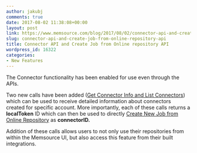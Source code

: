 ```yaml
---
author: jakubj
comments: true
date: 2017-08-02 11:38:08+00:00
layout: post
link: https://www.memsource.com/blog/2017/08/02/connector-api-and-create-job-from-online-repository-api/
slug: connector-api-and-create-job-from-online-repository-api
title: Connector API and Create Job from Online repository API
wordpress_id: 16322
categories:
- New Features
---
```


The Connector functionality has been enabled for use even through the APIs.

Two new calls have been added ([Get Connector Info and List Connectors](https://wiki.memsource.com/wiki/Connector_API_v1)) which can be used to receive detailed information about connectors created for specific account. More importantly, each of these calls returns a **localToken** ID which can then be used to directly [Create New Job from Online Repository](https://wiki.memsource.com/wiki/Job_API_v8#Create_New_Job_from_Online_Repository) as **connectorID.**

Addition of these calls allows users to not only use their repositories from within the Memsource UI, but also access this feature from their built integrations.
